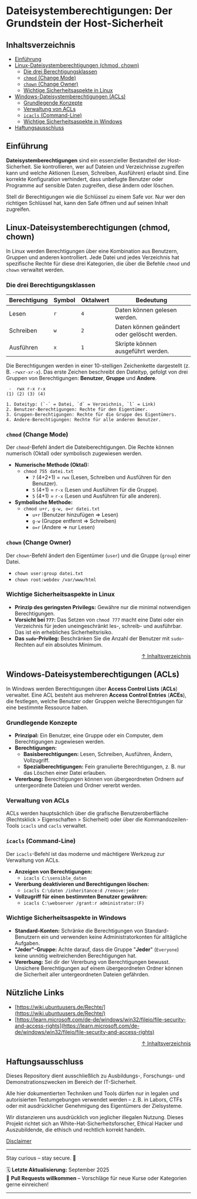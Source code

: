 # Dateisystemberechtigungen: Der Grundstein der Host-Sicherheit

## Inhaltsverzeichnis
- [Einführung](#einführung)
- [Linux-Dateisystemberechtigungen (chmod, chown)](#linux-dateisystemberechtigungen-chmod-chown)
    - [Die drei Berechtigungsklassen](#die-drei-berechtigungsklassen)
    - [`chmod` (Change Mode)](#chmod-change-mode)
    - [`chown` (Change Owner)](#chown-change-owner)
    - [Wichtige Sicherheitsaspekte in Linux](#wichtige-sicherheitsaspekte-in-linux)
- [Windows-Dateisystemberechtigungen (ACLs)](#windows-dateisystemberechtigungen-acls)
    - [Grundlegende Konzepte](#grundlegende-konzepte)
    - [Verwaltung von ACLs](#verwaltung-von-acls)
    - [`icacls` (Command-Line)](#icacls-command-line)
    - [Wichtige Sicherheitsaspekte in Windows](#wichtige-sicherheitsaspekte-in-windows)
- [Haftungsausschluss](#haftungsausschluss)


## Einführung
**Dateisystemberechtigungen** sind ein essenzieller Bestandteil der Host-Sicherheit. Sie kontrollieren, wer auf Dateien und Verzeichnisse zugreifen kann und welche Aktionen (Lesen, Schreiben, Ausführen) erlaubt sind. Eine korrekte Konfiguration verhindert, dass unbefugte Benutzer oder Programme auf sensible Daten zugreifen, diese ändern oder löschen.

Stell dir Berechtigungen wie die Schlüssel zu einem Safe vor. Nur wer den richtigen Schlüssel hat, kann den Safe öffnen und auf seinen Inhalt zugreifen.

## Linux-Dateisystemberechtigungen (chmod, chown)
In Linux werden Berechtigungen über eine Kombination aus Benutzern, Gruppen und anderen kontrolliert. Jede Datei und jedes Verzeichnis hat spezifische Rechte für diese drei Kategorien, die über die Befehle `chmod` und `chown` verwaltet werden.

### Die drei Berechtigungsklassen

| Berechtigung | Symbol | Oktalwert | Bedeutung |
|--------------|--------|-----------|-----------|
| Lesen | `r` | `4` | Daten können gelesen werden. |
| Schreiben | `w` | `2` | Daten können geändert oder gelöscht werden. |
| Ausführen | `x` | `1` | Skripte können ausgeführt werden. |

Die Berechtigungen werden in einer 10-stelligen Zeichenkette dargestellt (z. B. `-rwxr-xr-x`). Das erste Zeichen beschreibt den Dateityp, gefolgt von drei Gruppen von Berechtigungen: **Benutzer**, **Gruppe** und **Andere**.

```text
 -  rwx r-x r-x
(1) (2) (3) (4)

1. Dateityp: (`-` = Datei, `d` = Verzeichnis, `l` = Link)
2. Benutzer-Berechtigungen: Rechte für den Eigentümer.
3. Gruppen-Berechtigungen: Rechte für die Gruppe des Eigentümers.
4. Andere-Berechtigungen: Rechte für alle anderen Benutzer.
```

### `chmod` (Change Mode)

Der `chmod`-Befehl ändert die Dateiberechtigungen. Die Rechte können numerisch (Oktal) oder symbolisch zugewiesen werden.

- **Numerische Methode (Oktal):**
    - `chmod 755 datei.txt`
        - `7` (4+2+1) = `rwx` (Lesen, Schreiben und Ausführen für den Benutzer).
        - `5` (4+1) = `r-x` (Lesen und Ausführen für die Gruppe).
        - `5` (4+1) = `r-x` (Lesen und Ausführen für alle anderen).
- **Symbolische Methode:**
    - `chmod u+r, g-w, o=r datei.txt`
        - `u+r` (Benutzer hinzufügen => Lesen)
        - `g-w` (Gruppe entfernt => Schreiben)
        - `o=r` (Andere => nur Lesen)

### `chown` (Change Owner)

Der `chown`-Befehl ändert den Eigentümer (`user`) und die Gruppe (`group`) einer Datei.

- `chown user:group datei.txt`
- `chown root:webdev /var/www/html`

### Wichtige Sicherheitsaspekte in Linux

- **Prinzip des geringsten Privilegs:** Gewähre nur die minimal notwendigen Berechtigungen.
- **Vorsicht bei `777`:** Das Setzen von `chmod 777` macht eine Datei oder ein Verzeichnis für jeden uneingeschränkt les-, schreib- und ausführbar. Das ist ein erhebliches Sicherheitsrisiko.
- **Das `sudo`-Privileg:** Beschränken Sie die Anzahl der Benutzer mit `sudo`-Rechten auf ein absolutes Minimum.

<div align=right>

[↑ Inhaltsverzeichnis](#inhaltsverzeichnis)

</div>

## Windows-Dateisystemberechtigungen (ACLs)

In Windows werden Berechtigungen über **Access Control Lists** (**ACLs**) verwaltet. Eine ACL besteht aus mehreren **Access Control Entries** (**ACEs**), die festlegen, welche Benutzer oder Gruppen welche Berechtigungen für eine bestimmte Ressource haben.

### Grundlegende Konzepte
- **Prinzipal:** Ein Benutzer, eine Gruppe oder ein Computer, dem Berechtigungen zugewiesen werden.
- **Berechtigungen:**
    - **Basisberechtigungen:** Lesen, Schreiben, Ausführen, Ändern, Vollzugriff.
    - **Spezialberechtigungen:** Fein granulierte Berechtigungen, z. B. nur das Löschen einer Datei erlauben.
- **Vererbung:** Berechtigungen können von übergeordneten Ordnern auf untergeordnete Dateien und Ordner vererbt werden.

### Verwaltung von ACLs

ACLs werden hauptsächlich über die grafische Benutzeroberfläche (Rechtsklick > Eigenschaften > Sicherheit) oder über die Kommandozeilen-Tools `icacls` und `cacls` verwaltet.

### `icacls` (Command-Line)
Der `icacls`-Befehl ist das moderne und mächtigere Werkzeug zur Verwaltung von ACLs.

- **Anzeigen von Berechtigungen:**
    - `icacls C:\sensible_daten`
- **Vererbung deaktivieren und Berechtigungen löschen:**
    - `icacls C:\daten /inheritance:d /remove:jeder`
- **Vollzugriff für einen bestimmten Benutzer gewähren:**
    - `icacls C:\webserver /grant:r administrator:(F)`

### Wichtige Sicherheitsaspekte in Windows

- **Standard-Konten:** Schränke die Berechtigungen von Standard-Benutzern ein und verwenden keine Administratorkonten für alltägliche Aufgaben.
- **"Jeder"-Gruppe:** Achte darauf, dass die Gruppe "**Jeder**" (`Everyone`) keine unnötig weitreichenden Berechtigungen hat.
- **Vererbung:** Sei dir der Vererbung von Berechtigungen bewusst. Unsichere Berechtigungen auf einem übergeordneten Ordner können die Sicherheit aller untergeordneten Dateien gefährden.


## Nützliche Links
- [https://wiki.ubuntuusers.de/Rechte/](https://wiki.ubuntuusers.de/Rechte/)
- [https://learn.microsoft.com/de-de/windows/win32/fileio/file-security-and-access-rights](https://learn.microsoft.com/de-de/windows/win32/fileio/file-security-and-access-rights)

<div align=right>

[↑ Inhaltsverzeichnis](#inhaltsverzeichnis)

</div>

## Haftungsausschluss

Dieses Repository dient ausschließlich zu Ausbildungs-, Forschungs- und Demonstrationszwecken im Bereich der IT-Sicherheit.

Alle hier dokumentierten Techniken und Tools dürfen nur in legalen und autorisierten Testumgebungen verwendet werden – z. B. in Labors, CTFs oder mit ausdrücklicher Genehmigung des Eigentümers der Zielsysteme.

Wir distanzieren uns ausdrücklich von jeglicher illegalen Nutzung.
Dieses Projekt richtet sich an White-Hat-Sicherheitsforscher, Ethical Hacker und Auszubildende, die ethisch und rechtlich korrekt handeln.

[Disclaimer](/00-disclaimer/disclaimer.md)

--- 

Stay curious – stay secure. 🔐

🗓️ **Letzte Aktualisierung:** September 2025  
🤝 **Pull Requests willkommen** – Vorschläge für neue Kurse oder Kategorien gerne einreichen!

---